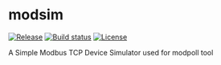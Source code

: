 # modsim

[![Release](https://img.shields.io/github/v/release/gavinying/modsim)](https://img.shields.io/github/v/release/gavinying/modsim)
[![Build status](https://img.shields.io/github/actions/workflow/status/gavinying/modsim/main.yml?branch=main)](https://github.com/gavinying/modsim/actions/workflows/main.yml?query=branch%3Amain)
[![License](https://img.shields.io/github/license/gavinying/modsim)](https://img.shields.io/github/license/gavinying/modsim)

A Simple Modbus TCP Device Simulator used for modpoll tool
